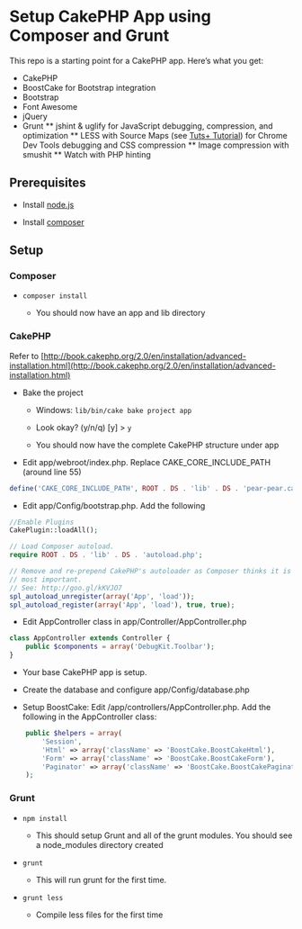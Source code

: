 # Setup CakePHP App using Composer and Grunt

This repo is a starting point for a CakePHP app. Here’s what you get:

* CakePHP
* BoostCake for Bootstrap integration
* Bootstrap
* Font Awesome
* jQuery
* Grunt
** jshint & uglify for JavaScript debugging, compression, and optimization
** LESS with Source Maps (see [Tuts+ Tutorial](http://net.tutsplus.com/tutorials/tools-and-tips/working-with-less-and-the-chrome-devtools/)) for Chrome Dev Tools debugging and CSS compression
** Image compression with smushit
** Watch with PHP hinting


## Prerequisites

* Install [node.js](http://nodejs.org/)

* Install [composer](http://getcomposer.org/)

## Setup

### Composer

* `composer install`

    * You should now have an app and lib directory

### CakePHP

Refer to [http://book.cakephp.org/2.0/en/installation/advanced-installation.html](http://book.cakephp.org/2.0/en/installation/advanced-installation.html)

* Bake the project

    * Windows: `lib/bin/cake bake project app`

    * Look okay? (y/n/q) [y] > `y`

    * You should now have the complete CakePHP structure under app

* Edit app/webroot/index.php. Replace CAKE_CORE_INCLUDE_PATH (around line 55)

```php
define('CAKE_CORE_INCLUDE_PATH', ROOT . DS . 'lib' . DS . 'pear-pear.cakephp.org' . DS . 'CakePHP');
```

* Edit app/Config/bootstrap.php. Add the following

```php
//Enable Plugins
CakePlugin::loadAll();

// Load Composer autoload.
require ROOT . DS . 'lib' . DS . 'autoload.php';

// Remove and re-prepend CakePHP's autoloader as Composer thinks it is the
// most important.
// See: http://goo.gl/kKVJO7
spl_autoload_unregister(array('App', 'load'));
spl_autoload_register(array('App', 'load'), true, true);
```

* Edit AppController class in app/Controller/AppController.php

```php
class AppController extends Controller {
	public $components = array('DebugKit.Toolbar');
}
```

* Your base CakePHP app is setup.

* Create the database and configure app/Config/database.php

* Setup BoostCake: Edit /app/controllers/AppController.php. Add the following in the AppController class:

```php
	public $helpers = array(
		'Session',
		'Html' => array('className' => 'BoostCake.BoostCakeHtml'),
		'Form' => array('className' => 'BoostCake.BoostCakeForm'),
		'Paginator' => array('className' => 'BoostCake.BoostCakePaginator'),
	);
```

### Grunt


* `npm install`

    * This should setup Grunt and all of the grunt modules. You should see a node_modules directory created

* `grunt`

    * This will run grunt for the first time.

* `grunt less`

    * Compile less files for the first time